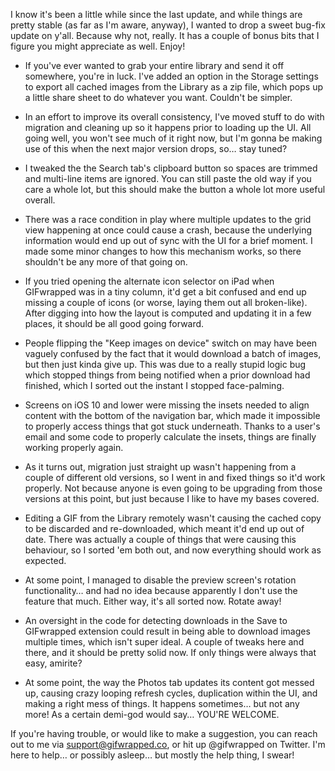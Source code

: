 I know it's been a little while since the last update, and while things are pretty stable (as far as I'm aware, anyway), I wanted to drop a sweet bug-fix update on y'all. Because why not, really. It has a couple of bonus bits that I figure you might appreciate as well. Enjoy!

- If you've ever wanted to grab your entire library and send it off somewhere, you're in luck. I've added an option in the Storage settings to export all cached images from the Library as a zip file, which pops up a little share sheet to do whatever you want. Couldn't be simpler.

- In an effort to improve its overall consistency, I've moved stuff to do with migration and cleaning up so it happens prior to loading up the UI. All going well, you won't see much of it right now, but I'm gonna be making use of this when the next major version drops, so… stay tuned?

- I tweaked the the Search tab's clipboard button so spaces are trimmed and multi-line items are ignored. You can still paste the old way if you care a whole lot, but this should make the button a whole lot more useful overall.

- There was a race condition in play where multiple updates to the grid view happening at once could cause a crash, because the underlying information would end up out of sync with the UI for a brief moment. I made some minor changes to how this mechanism works, so there shouldn't be any more of that going on.

- If you tried opening the alternate icon selector on iPad when GIFwrapped was in a tiny column, it'd get a bit confused and end up missing a couple of icons (or worse, laying them out all broken-like). After digging into how the layout is computed and updating it in a few places, it should be all good going forward.

- People flipping the "Keep images on device" switch on may have been vaguely confused by the fact that it would download a batch of images, but then just kinda give up. This was due to a really stupid logic bug which stopped things from being notified when a prior download had finished, which I sorted out the instant I stopped face-palming.

- Screens on iOS 10 and lower were missing the insets needed to align content with the bottom of the navigation bar, which made it impossible to properly access things that got stuck underneath. Thanks to a user's email and some code to properly calculate the insets, things are finally working properly again.

- As it turns out, migration just straight up wasn't happening from a couple of different old versions, so I went in and fixed things so it'd work properly. Not because anyone is even going to be upgrading from those versions at this point, but just because I like to have my bases covered.

- Editing a GIF from the Library remotely wasn't causing the cached copy to be discarded and re-downloaded, which meant it'd end up out of date. There was actually a couple of things that were causing this behaviour, so I sorted 'em both out, and now everything should work as expected.

- At some point, I managed to disable the preview screen's rotation functionality… and had no idea because apparently I don't use the feature that much. Either way, it's all sorted now. Rotate away!

- An oversight in the code for detecting downloads in the Save to GIFwrapped extension could result in being able to download images multiple times, which isn't super ideal. A couple of tweaks here and there, and it should be pretty solid now. If only things were always that easy, amirite?

- At some point, the way the Photos tab updates its content got messed up, causing crazy looping refresh cycles, duplication within the UI, and making a right mess of things. It happens sometimes… but not any more! As a certain demi-god would say… YOU'RE WELCOME.

If you're having trouble, or would like to make a suggestion, you can reach out to me via support@gifwrapped.co, or hit up @gifwrapped on Twitter. I'm here to help… or possibly asleep… but mostly the help thing, I swear!